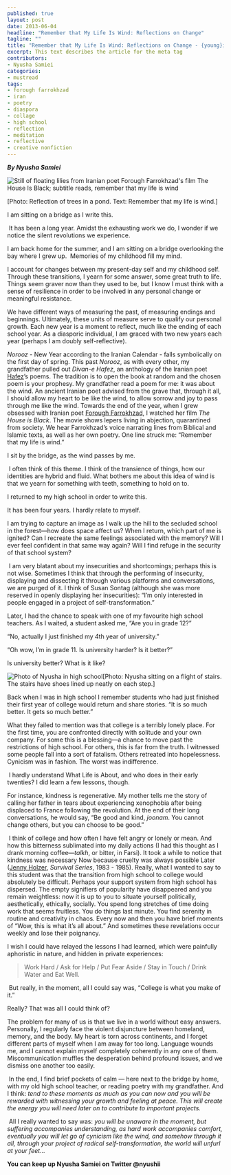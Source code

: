 ```yaml
---
published: true
layout: post
date: 2013-06-04
headline: "Remember that My Life Is Wind: Reflections on Change"
tagline: ""
title: "Remember that My Life Is Wind: Reflections on Change - {young}ist"
excerpt: This text describes the article for the meta tag
contributors: 
- Nyusha Samiei
categories:
- mustread
tags:
- forough farrokhzad
- iran
- poetry
- diaspora
- collage
- high school
- reflection
- meditation
- reflective
- creative nonfiction
---
```

<p><em><strong>By Nyusha Samiei<span> </span></strong></em></p>
<p><img alt="Still of floating lilies from Iranian poet Forough Farrokhzad's film The House Is Black; subtitle reads, remember that my life is wind" src="http://media.tumblr.com/e4063d7ba53180cc38411c59ba94ef0c/tumblr_inline_mnvtfzr6WT1qz4rgp.png"/></p>
<p>[Photo: Reflection of trees in a pond. Text: Remember that my life is wind.]</p>
<p>I am sitting on a bridge as I write this. </p>
<p> It has been a long year. Amidst the exhausting work we do, I wonder if we notice the silent revolutions we experience.   </p>
<p>I am back home for the summer, and I am sitting on a bridge overlooking the bay where I grew up.  Memories of my childhood fill my mind.</p>
<p>I account for changes between my present-day self and my childhood self. Through these transitions, I yearn for some answer, some great truth to life. Things seem graver now than they used to be, but I know I must think with a sense of resilience in order to be involved in any personal change or meaningful resistance.   </p>
<p>We have different ways of measuring the past, of measuring endings and beginnings. Ultimately, these units of measure serve to qualify our personal growth. Each new year is a moment to reflect, much like the ending of each school year. As a diasporic individual, I am graced with two new years each year (perhaps I am doubly self-reflective).<!-- more --> </p>
<p><em>Norooz</em> - New Year according to the Iranian Calendar - falls symbolically on the first day of spring. This past <em>Norooz</em>, as with every other, my grandfather pulled out <em>Divan-e Hafez</em>, an anthology of the Iranian poet <a href="http://en.wikipedia.org/wiki/Hafez" title="Hafez on Wikipedia" target="_blank">Hafez</a>’s poems. The tradition is to open the book at random and the chosen poem is your prophesy. My grandfather read a poem for me: it was about the wind. An ancient Iranian poet advised from the grave that, through it all, I should allow my heart to be like the wind, to allow sorrow and joy to pass through me like the wind. Towards the end of the year, when I grew obsessed with Iranian poet <a href="http://en.wikipedia.org/wiki/Forough_Farrokhzad" title="Forough on Wikipedia" target="_blank">Forough Farrokhzad</a>, I watched her film <em>The House is Black</em>. The movie shows lepers living in abjection, quarantined from society. We hear Farrokhzad’s voice narrating lines from Biblical and Islamic texts, as well as her own poetry. One line struck me: “Remember that my life is wind.&#8221;  </p>
<p>I sit by the bridge, as the wind passes by me. </p>
<p> I often think of this theme. I think of the transience of things, how our identities are hybrid and fluid. What bothers me about this idea of wind is that we yearn for something with teeth, something to hold on to.   </p>
<p>I returned to my high school in order to write this.   </p>
<p>It has been four years. I hardly relate to myself.   </p>
<p>I am trying to capture an image as I walk up the hill to the secluded school in the forest—how does space affect us? When I return, which part of me is ignited? Can I recreate the same feelings associated with the memory? Will I ever feel confident in that same way again? Will I find refuge in the security of that school system? </p>
<p> I am very blatant about my insecurities and shortcomings; perhaps this is not wise. Sometimes I think that through the performing of insecurity, displaying and dissecting it through various platforms and conversations, we are purged of it. I think of Susan Sontag (although she was more reserved in openly displaying her insecurities): “I&#8217;m only interested in people engaged in a project of self-transformation.”   </p>
<p>Later, I had the chance to speak with one of my favourite high school teachers. As I waited, a student asked me, “Are you in grade 12?”</p>
<p>“No, actually I just finished my 4th year of university.”</p>
<p>“Oh wow, I’m in grade 11. Is university harder? Is it better?”   </p>
<p>Is university better? What is it like?   </p>

<p><img alt="Photo of Nyusha in high school" src="http://media.tumblr.com/3dfefcd43fc859cbbf5b262e582798e3/tumblr_inline_mnvwjtbg4y1qz4rgp.jpg" title="Photo of Nyusha in high school"/>[Photo: Nyusha sitting on a flight of stairs. The stairs have shoes lined up neatly on each step.] </p>
<p>Back when I was in high school I remember students who had just finished their first year of college would return and share stories. “It is so much better. It gets so much better.”   </p>
<p>What they failed to mention was that college is a terribly lonely place. For the first time, you are confronted directly with solitude and your own company. For some this is a blessing—a chance to move past the restrictions of high school. For others, this is far from the truth. I witnessed some people fall into a sort of fatalism. Others retreated into hopelessness. Cynicism was in fashion. The worst was indifference. </p>
<p> I hardly understand What Life is About, and who does in their early twenties? I did learn a few lessons, though.   </p>
<p>For instance, kindness is regenerative. My mother tells me the story of calling her father in tears about experiencing xenophobia after being displaced to France following the revolution. At the end of their long conversations, he would say, “Be good and kind, <em>joonam</em>. You cannot change others, but you can choose to be good.&#8221; </p>
<p> I think of college and how often I have felt angry or lonely or mean. And how this bitterness sublimated into my daily actions (I had this thought as I drank morning coffee—<em>talkh</em>, or bitter, in Farsi). It took a while to notice that kindness was necessary Now because cruelty was always possible Later (<a href="http://en.wikipedia.org/wiki/Jenny_Holzer" title="Jenny Holzer on Wikipedia" target="_blank">Jenny Holzer</a>, <em>Survival Series</em>, 1983 - 1985). Really, what I wanted to say to this student was that the transition from high school to college would absolutely be difficult. Perhaps your support system from high school has dispersed. The empty signifiers of popularity have disappeared and you remain weightless: now it is up to you to situate yourself politically, aesthetically, ethically, socially. You spend long stretches of time doing work that seems fruitless. You do things last minute. You find serenity in routine and creativity in chaos. Every now and then you have brief moments of “Wow, this is what it’s all about.” And sometimes these revelations occur weekly and lose their poignancy.    </p>
<p>I wish I could have relayed the lessons I had learned, which were painfully aphoristic in nature, and hidden in private experiences:  </p>
<blockquote>
<p>Work Hard / Ask for Help / Put Fear Aside / Stay in Touch / Drink Water and Eat Well.</p>
</blockquote>
<p> But really, in the moment, all I could say was, “College is what you make of it.” </p>
<p>Really? That was all I could think of?   </p>
<p>The problem for many of us is that we live in a world without easy answers. Personally, I regularly face the violent disjuncture between homeland, memory, and the body. My heart is torn across continents, and I forget different parts of myself when I am away for too long. Language wounds me, and I cannot explain myself completely coherently in any one of them. Miscommunication muffles the desperation behind profound issues, and we dismiss one another too easily. </p>
<p> In the end, I find brief pockets of calm <span>— </span><span>here next to the bridge by home, with my old high school teacher, or reading poetry with my grandfather. And I think</span><span>:</span><span> </span><em>tend to these moments as much as you can now and you will be rewarded with witnessing your growth and feeling at peace. This will create the energy you will need later on to contribute to important projects. </em></p>
<p> All I really wanted to say was: <em>you will be unaware in the moment, but suffering accompanies understanding, as hard work accompanies comfort, eventually you will let go of cynicism like the wind, and somehow through it all, through your project of radical self-transformation, the world will unfurl at your feet…</em></p>
<p><strong>Yo<span>u can k</span><span>eep </span><span>up</span><span> Nyusha Samiei on Twitter @nyushii</span></strong></p>
